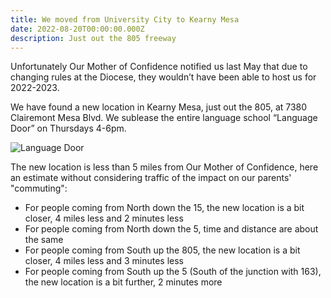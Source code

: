 ```yaml
---
title: We moved from University City to Kearny Mesa
date: 2022-08-20T00:00:00.000Z
description: Just out the 805 freeway
---
```


Unfortunately Our Mother of Confidence notified us last May that due to changing rules at the Diocese, they wouldn’t have been able to host us for 2022-2023.

We have found a new location in Kearny Mesa, just out the 805, at 7380 Clairemont Mesa Blvd. We sublease the entire language school “Language Door” on Thursdays 4-6pm.

![Language Door](/img/languagedoor.png)

The new location is less than 5 miles from Our Mother of Confidence, here an estimate without considering traffic of the impact on our parents' "commuting":

* For people coming from North down the 15, the new location is a bit closer, 4 miles less and 2 minutes less
* For people coming from North down the 5, time and distance are about the same
* For people coming from South up the 805, the new location is a bit closer, 4 miles less and 3 minutes less
* For people coming from South up the 5 (South of the junction with 163), the new location is a bit further, 2 minutes more
